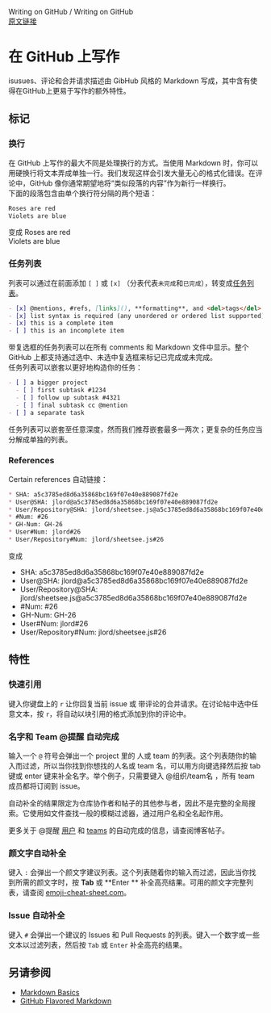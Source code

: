 Writing on GitHub / Writing on GitHub  
[原文链接](https://help.github.com/articles/writing-on-github/)
# 在 GitHub 上写作 #
isusues、评论和合并请求描述由 GibHub 风格的 Markdown 写成，其中含有使得在GitHub上更易于写作的额外特性。

## 标记 ##

### 换行 ###
在 GitHub 上写作的最大不同是处理换行的方式。当使用 Markdown 时，你可以用硬换行将文本弄成单独一行。我们发现这样会引发大量无心的格式化错误。在评论中，GitHub 像你通常期望地将“类似段落的内容”作为新行一样换行。  
下面的段落包含由单个换行符分隔的两个短语：
```markdown
Roses are red
Violets are blue
```
变成
Roses are red  
Violets are blue

### 任务列表 ###
列表可以通过在前面添加 `[ ]` 或 `[x]` （分表代表`未完成`和`已完成`），转变成[任务列表]()。
```markdown
- [x] @mentions, #refs, [links](), **formatting**, and <del>tags</del> are supported
- [x] list syntax is required (any unordered or ordered list supported)
- [x] this is a complete item
- [ ] this is an incomplete item
```
带复选框的任务列表可以在所有 comments 和 Markdown 文件中显示。整个 GitHub 上都支持通过选中、未选中复选框来标记已完成或未完成。  
任务列表可以嵌套以更好地构造你的任务：
```markdown
- [ ] a bigger project
  - [ ] first subtask #1234
  - [ ] follow up subtask #4321
  - [ ] final subtask cc @mention
- [ ] a separate task
```
任务列表可以嵌套至任意深度，然而我们推荐嵌套最多一两次；更复杂的任务应当分解成单独的列表。

### References ###
Certain references 自动链接：
```markdown
* SHA: a5c3785ed8d6a35868bc169f07e40e889087fd2e
* User@SHA: jlord@a5c3785ed8d6a35868bc169f07e40e889087fd2e
* User/Repository@SHA: jlord/sheetsee.js@a5c3785ed8d6a35868bc169f07e40e889087fd2e
* #Num: #26
* GH-Num: GH-26
* User#Num: jlord#26
* User/Repository#Num: jlord/sheetsee.js#26
```
变成
* SHA: a5c3785ed8d6a35868bc169f07e40e889087fd2e
* User@SHA: jlord@a5c3785ed8d6a35868bc169f07e40e889087fd2e
* User/Repository@SHA: jlord/sheetsee.js@a5c3785ed8d6a35868bc169f07e40e889087fd2e
* #Num: #26
* GH-Num: GH-26
* User#Num: jlord#26
* User/Repository#Num: jlord/sheetsee.js#26

## 特性 ##

### 快速引用 ###
键入你键盘上的 `r` 让你回复当前 issue 或 带评论的合并请求。在讨论帖中选中任意文本，按 `r`，将自动以块引用的格式添加到你的评论中。

### 名字和 Team @提醒 自动完成 ###
输入一个 `@` 符号会弹出一个 project 里的 人或 team 的列表。这个列表随你的输入而过滤，所以当你找到你想找的人名或 team 名，可以用方向键选择然后按 tab 键或 enter 键来补全名字。举个例子，只需要键入 @组织/team名 ，所有 team 成员都将订阅到 issue。

自动补全的结果限定为仓库协作者和帖子的其他参与者，因此不是完整的全局搜索。它使用如文件查找一般的模糊过滤器，通过用户名和全名起作用。

更多关于 @提醒 [用户](https://github.com/blog/1004-mention-autocompletion) 和 [teams](https://github.com/blog/1121-introducing-team-mentions) 的自动完成的信息，请查阅博客帖子。

### 颜文字自动补全 ###
键入 `:` 会弹出一个颜文字建议列表。这个列表随着你的输入而过滤，因此当你找到所需的颜文字时，按 **Tab** 或 **Enter ** 补全高亮结果。可用的颜文字完整列表，请查阅 [emoji-cheat-sheet.com](http://emoji-cheat-sheet.com/)。

### Issue 自动补全 ###
键入 `#` 会弹出一个建议的 Issues 和 Pull Requests 的列表。键入一个数字或一些文本以过滤列表，然后按 `Tab` 或 `Enter` 补全高亮的结果。

## 另请参阅 ##

- [Markdown Basics]()
- [GitHub Flavored Markdown]()
